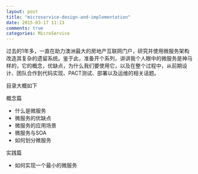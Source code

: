 ```yaml
---
layout: post
title: "microservice-design-and-implementation"
date: 2015-03-17 11:13
comments: true
categories: MicroService
---
```


过去的1年多，一直在助力澳洲最大的房地产互联网门户，研究并使用微服务架构改造其复杂的遗留系统。鉴于此，准备开个系列，讲讲我个人眼中的微服务是神马样的，它的概念，优缺点，为什么我们要使用它，以及在整个过程中，从前期设计、团队合作到代码实现、PACT测试、部署以及运维的相关话题。

目录大概如下

概念篇
 - 什么是微服务
 - 微服务的优缺点
 - 微服务的应用场景
 - 微服务与SOA
 - 如何划分微服务

实践篇
 - 如何实现一个最小的微服务



